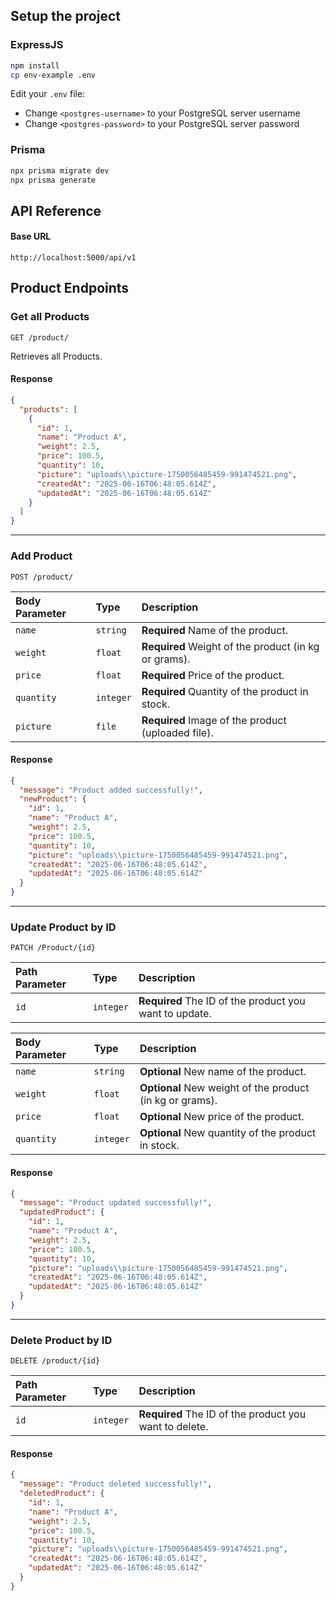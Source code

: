## Setup the project

### ExpressJS

```bash
npm install
cp env-example .env
```

Edit your `.env` file:

- Change `<postgres-username>` to your PostgreSQL server username
- Change `<postgres-password>` to your PostgreSQL server password

### Prisma

```bash
npx prisma migrate dev
npx prisma generate
```

## API Reference

#### Base URL

```
http://localhost:5000/api/v1
```

## Product Endpoints

### Get all Products

```http
GET /product/
```

Retrieves all Products.

#### Response

```json
{
  "products": [
    {
      "id": 1,
      "name": "Product A",
      "weight": 2.5,
      "price": 100.5,
      "quantity": 10,
      "picture": "uploads\\picture-1750056485459-991474521.png",
      "createdAt": "2025-06-16T06:48:05.614Z",
      "updatedAt": "2025-06-16T06:48:05.614Z"
    }
  ]
}
```

---

### Add Product

```http
POST /product/
```

| Body Parameter | Type      | Description                                          |
| :------------- | :-------- | :--------------------------------------------------- |
| `name`         | `string`  | **Required** Name of the product.                    |
| `weight`       | `float`   | **Required** Weight of the product (in kg or grams). |
| `price`        | `float`   | **Required** Price of the product.                   |
| `quantity`     | `integer` | **Required** Quantity of the product in stock.       |
| `picture`      | `file`    | **Required** Image of the product (uploaded file).   |

#### Response

```json
{
  "message": "Product added successfully!",
  "newProduct": {
    "id": 1,
    "name": "Product A",
    "weight": 2.5,
    "price": 100.5,
    "quantity": 10,
    "picture": "uploads\\picture-1750056485459-991474521.png",
    "createdAt": "2025-06-16T06:48:05.614Z",
    "updatedAt": "2025-06-16T06:48:05.614Z"
  }
}
```

---

### Update Product by ID

```http
PATCH /Product/{id}
```

| Path Parameter | Type      | Description                                            |
| :------------- | :-------- | :----------------------------------------------------- |
| `id`           | `integer` | **Required** The ID of the product you want to update. |

| Body Parameter | Type      | Description                                              |
| :------------- | :-------- | :------------------------------------------------------- |
| `name`         | `string`  | **Optional** New name of the product.                    |
| `weight`       | `float`   | **Optional** New weight of the product (in kg or grams). |
| `price`        | `float`   | **Optional** New price of the product.                   |
| `quantity`     | `integer` | **Optional** New quantity of the product in stock.       |

#### Response

```json
{
  "message": "Product updated successfully!",
  "updatedProduct": {
    "id": 1,
    "name": "Product A",
    "weight": 2.5,
    "price": 100.5,
    "quantity": 10,
    "picture": "uploads\\picture-1750056485459-991474521.png",
    "createdAt": "2025-06-16T06:48:05.614Z",
    "updatedAt": "2025-06-16T06:48:05.614Z"
  }
}
```

---

### Delete Product by ID

```http
DELETE /product/{id}
```

| Path Parameter | Type      | Description                                            |
| :------------- | :-------- | :----------------------------------------------------- |
| `id`           | `integer` | **Required** The ID of the product you want to delete. |

#### Response

```json
{
  "message": "Product deleted successfully!",
  "deletedProduct": {
    "id": 1,
    "name": "Product A",
    "weight": 2.5,
    "price": 100.5,
    "quantity": 10,
    "picture": "uploads\\picture-1750056485459-991474521.png",
    "createdAt": "2025-06-16T06:48:05.614Z",
    "updatedAt": "2025-06-16T06:48:05.614Z"
  }
}
```
